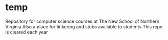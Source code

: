 # temp
Repository for computer science courses at The New School of Northern Virginia
Also a place for tinkering and stubs available to students
This repo is cleared each year

